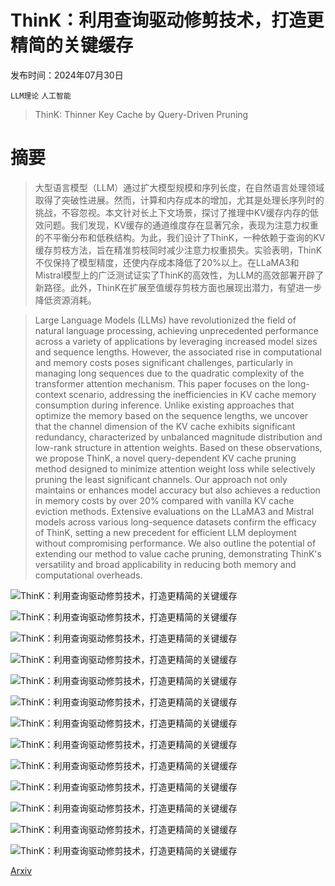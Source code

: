 # ThinK：利用查询驱动修剪技术，打造更精简的关键缓存

发布时间：2024年07月30日

`LLM理论` `人工智能`

> ThinK: Thinner Key Cache by Query-Driven Pruning

# 摘要

> 大型语言模型（LLM）通过扩大模型规模和序列长度，在自然语言处理领域取得了突破性进展。然而，计算和内存成本的增加，尤其是处理长序列时的挑战，不容忽视。本文针对长上下文场景，探讨了推理中KV缓存内存的低效问题。我们发现，KV缓存的通道维度存在显著冗余，表现为注意力权重的不平衡分布和低秩结构。为此，我们设计了ThinK，一种依赖于查询的KV缓存剪枝方法，旨在精准剪枝同时减少注意力权重损失。实验表明，ThinK不仅保持了模型精度，还使内存成本降低了20%以上。在LLaMA3和Mistral模型上的广泛测试证实了ThinK的高效性，为LLM的高效部署开辟了新路径。此外，ThinK在扩展至值缓存剪枝方面也展现出潜力，有望进一步降低资源消耗。

> Large Language Models (LLMs) have revolutionized the field of natural language processing, achieving unprecedented performance across a variety of applications by leveraging increased model sizes and sequence lengths. However, the associated rise in computational and memory costs poses significant challenges, particularly in managing long sequences due to the quadratic complexity of the transformer attention mechanism. This paper focuses on the long-context scenario, addressing the inefficiencies in KV cache memory consumption during inference. Unlike existing approaches that optimize the memory based on the sequence lengths, we uncover that the channel dimension of the KV cache exhibits significant redundancy, characterized by unbalanced magnitude distribution and low-rank structure in attention weights. Based on these observations, we propose ThinK, a novel query-dependent KV cache pruning method designed to minimize attention weight loss while selectively pruning the least significant channels. Our approach not only maintains or enhances model accuracy but also achieves a reduction in memory costs by over 20% compared with vanilla KV cache eviction methods. Extensive evaluations on the LLaMA3 and Mistral models across various long-sequence datasets confirm the efficacy of ThinK, setting a new precedent for efficient LLM deployment without compromising performance. We also outline the potential of extending our method to value cache pruning, demonstrating ThinK's versatility and broad applicability in reducing both memory and computational overheads.

![ThinK：利用查询驱动修剪技术，打造更精简的关键缓存](../../../paper_images/2407.21018/x1.png)

![ThinK：利用查询驱动修剪技术，打造更精简的关键缓存](../../../paper_images/2407.21018/x2.png)

![ThinK：利用查询驱动修剪技术，打造更精简的关键缓存](../../../paper_images/2407.21018/x3.png)

![ThinK：利用查询驱动修剪技术，打造更精简的关键缓存](../../../paper_images/2407.21018/x4.png)

![ThinK：利用查询驱动修剪技术，打造更精简的关键缓存](../../../paper_images/2407.21018/x5.png)

![ThinK：利用查询驱动修剪技术，打造更精简的关键缓存](../../../paper_images/2407.21018/x6.png)

![ThinK：利用查询驱动修剪技术，打造更精简的关键缓存](../../../paper_images/2407.21018/x7.png)

![ThinK：利用查询驱动修剪技术，打造更精简的关键缓存](../../../paper_images/2407.21018/x8.png)

![ThinK：利用查询驱动修剪技术，打造更精简的关键缓存](../../../paper_images/2407.21018/x9.png)

![ThinK：利用查询驱动修剪技术，打造更精简的关键缓存](../../../paper_images/2407.21018/x10.png)

![ThinK：利用查询驱动修剪技术，打造更精简的关键缓存](../../../paper_images/2407.21018/x11.png)

![ThinK：利用查询驱动修剪技术，打造更精简的关键缓存](../../../paper_images/2407.21018/x12.png)

![ThinK：利用查询驱动修剪技术，打造更精简的关键缓存](../../../paper_images/2407.21018/x13.png)

[Arxiv](https://arxiv.org/abs/2407.21018)